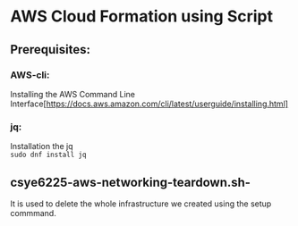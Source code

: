 # AWS Cloud Formation using Script
## Prerequisites:
### AWS-cli:
Installing the AWS Command Line Interface[https://docs.aws.amazon.com/cli/latest/userguide/installing.html]<br>
### jq:
Installation the jq<br>
`sudo dnf install jq`

## csye6225-aws-networking-teardown.sh-
It is used to delete the whole infrastructure we created using the setup commmand.
